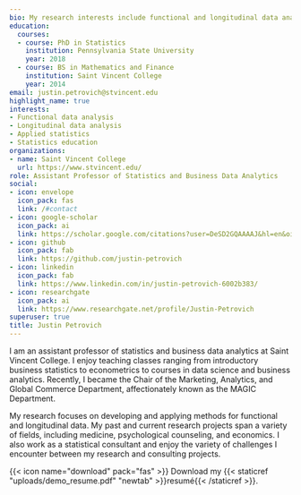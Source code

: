 ```yaml
---
bio: My research interests include functional and longitudinal data analysis, applied statistics, and statistics education.
education:
  courses:
  - course: PhD in Statistics
    institution: Pennsylvania State University
    year: 2018
  - course: BS in Mathematics and Finance
    institution: Saint Vincent College
    year: 2014
email: justin.petrovich@stvincent.edu
highlight_name: true
interests:
- Functional data analysis
- Longitudinal data analysis
- Applied statistics
- Statistics education
organizations:
- name: Saint Vincent College
  url: https://www.stvincent.edu/
role: Assistant Professor of Statistics and Business Data Analytics
social:
- icon: envelope
  icon_pack: fas
  link: /#contact
- icon: google-scholar
  icon_pack: ai
  link: https://scholar.google.com/citations?user=DeSD2GQAAAAJ&hl=en&oi=ao
- icon: github
  icon_pack: fab
  link: https://github.com/justin-petrovich
- icon: linkedin
  icon_pack: fab
  link: https://www.linkedin.com/in/justin-petrovich-6002b383/
- icon: researchgate
  icon_pack: ai
  link: https://www.researchgate.net/profile/Justin-Petrovich
superuser: true
title: Justin Petrovich
---
```


I am an assistant professor of statistics and business data analytics at Saint Vincent College. I enjoy teaching classes ranging from introductory business statistics to econometrics to courses in data science and business analytics. Recently, I became the Chair of the Marketing, Analytics, and Global Commerce Department, affectionately known as the MAGIC Department.

My research focuses on developing and applying methods for functional and longitudinal data. My past and current research projects span a variety of fields, including medicine, psychological counseling, and economics. I also work as a statistical consultant and enjoy the variety of challenges I encounter between my research and consulting projects.

{{< icon name="download" pack="fas" >}} Download my {{< staticref "uploads/demo_resume.pdf" "newtab" >}}resumé{{< /staticref >}}.
